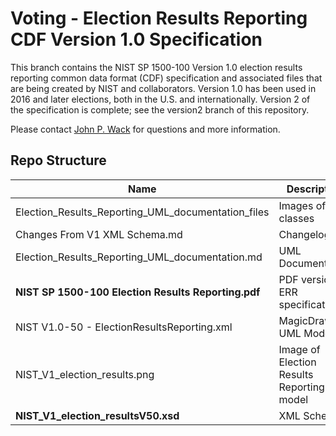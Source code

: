 # Voting - Election Results Reporting CDF Version 1.0 Specification

This branch contains the NIST SP 1500-100 Version 1.0 election results reporting common data format (CDF) specification and associated files that are being created by NIST and collaborators. Version 1.0 has been used in 2016 and later elections, both in the U.S. and internationally.  Version 2 of the specification is complete; see the version2 branch of this repository.

Please contact [John P. Wack](mailto:john.wack@nist.gov) for questions and more information.

## Repo Structure

|Name     |Description                                         |
|---------|----------------------------------------------------|
|Election_Results_Reporting_UML_documentation_files|Images of UML classes|
|Changes From V1 XML Schema.md|Changelog|
|Election_Results_Reporting_UML_documentation.md|UML Documentation|
|**NIST SP 1500-100 Election Results Reporting.pdf**|PDF version of ERR specification|
|NIST V1.0-50 - ElectionResultsReporting.xml|MagicDraw UML Model  |
|NIST_V1_election_results.png|Image of Election Results Reporting model|
|**NIST_V1_election_resultsV50.xsd**|XML Schema             |
